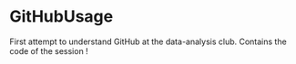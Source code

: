 # GitHubUsage
First attempt to understand GitHub at the data-analysis club.
Contains the code of the session !
